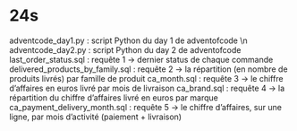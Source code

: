 # 24s
adventcode_day1.py : script Python du day 1 de adventofcode \n
adventcode_day2.py : script Python du day 2 de adventofcode
last_order_status.sql : requête 1 -> dernier status de chaque commande
delivered_products_by_family.sql : requête 2 -> la répartition (en nombre de produits livrés) par famille de produit
ca_month.sql : requête 3 -> le chiffre d’affaires en euros livré par mois de livraison
ca_brand.sql : requête 4 -> la répartition du chiffre d’affaires livré en euros par marque
ca_payment_delivery_month.sql : requête 5 -> le chiffre d’affaires, sur une ligne, par mois d’activité (paiement + livraison) 

